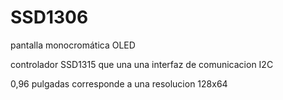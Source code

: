 # SSD1306

pantalla monocromática OLED

controlador SSD1315 que una una interfaz de comunicacion I2C

0,96 pulgadas corresponde a una resolucion 128x64
